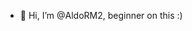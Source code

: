- 👋 Hi, I’m @AldoRM2, beginner on this :)

<!---
AldoRM24/AldoRM24 is a ✨ special ✨ repository because its `README.md` (this file) appears on your GitHub profile.
You can click the Preview link to take a look at your changes.
--->
